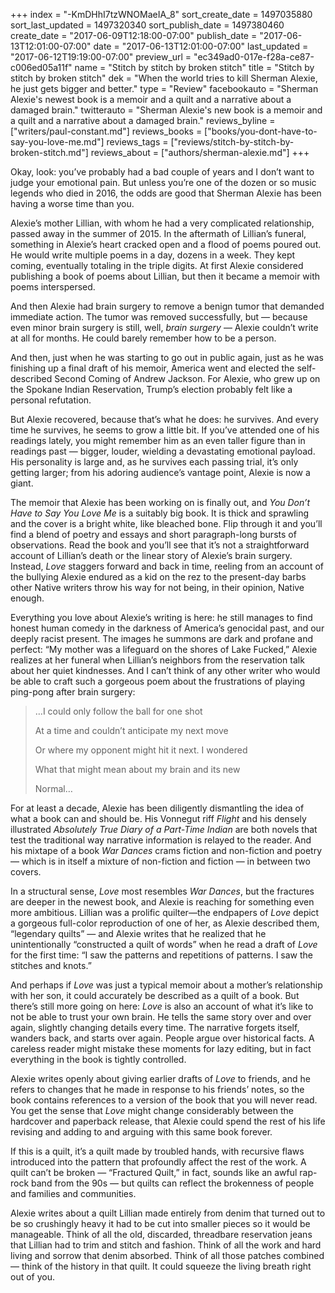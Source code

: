 +++
index = "-KmDHhI7tzWNOMaeIA_8"
sort_create_date = 1497035880
sort_last_updated = 1497320340
sort_publish_date = 1497380460
create_date = "2017-06-09T12:18:00-07:00"
publish_date = "2017-06-13T12:01:00-07:00"
date = "2017-06-13T12:01:00-07:00"
last_updated = "2017-06-12T19:19:00-07:00"
preview_url = "ec349ad0-017e-f28a-ce87-c006ed05a11f"
name = "Stitch by stitch by broken stitch"
title = "Stitch by stitch by broken stitch"
dek = "When the world tries to kill Sherman Alexie, he just gets bigger and better."
type = "Review"
facebookauto = "Sherman Alexie's newest book is a memoir and a quilt and a narrative about a damaged brain."
twitterauto = "Sherman Alexie's new book is a memoir and a quilt and a narrative about a damaged brain."
reviews_byline = ["writers/paul-constant.md"]
reviews_books = ["books/you-dont-have-to-say-you-love-me.md"]
reviews_tags = ["reviews/stitch-by-stitch-by-broken-stitch.md"]
reviews_about = ["authors/sherman-alexie.md"]
+++

Okay, look: you’ve probably had a bad couple of years and I don’t want to judge your emotional pain. But unless you’re one of the dozen or so music legends who died in 2016, the odds are good that Sherman Alexie has been having a worse time than you. 

Alexie’s mother Lillian, with whom he had a very complicated relationship, passed away in the summer of 2015.  In the aftermath of Lillian’s funeral, something in Alexie’s heart cracked open and a flood of poems poured out. He would write multiple poems in a day, dozens in a week. They kept coming, eventually totaling in the triple digits. At first Alexie considered publishing a book of poems about Lillian, but then it became a memoir with poems interspersed.

And then Alexie had brain surgery to remove a benign tumor that demanded immediate action. The tumor was removed successfully, but — because even minor brain surgery is still, well, *brain surgery* — Alexie couldn’t write at all for months. He could barely remember how to be a person.

And then, just when he was starting to go out in public again, just as he was finishing up a final draft of his memoir, America went and elected the self-described Second Coming of Andrew Jackson. For Alexie, who grew up on the Spokane Indian Reservation, Trump’s election probably felt like a personal refutation. 

But Alexie recovered, because that’s what he does: he survives. And every time he survives, he seems to grow a little bit. If you’ve attended one of his readings lately, you might remember him as an even taller figure than in readings past — bigger, louder, wielding a devastating emotional payload. His personality is large and, as he survives each passing trial, it’s only getting larger; from his adoring audience’s vantage point, Alexie is now a giant. 

The memoir that Alexie has been working on is finally out, and *You Don’t Have to Say You Love Me* is a suitably big book. It is thick and sprawling and the cover is a bright white, like bleached bone. Flip through it and you’ll find a blend of poetry and essays and short paragraph-long bursts of observations. Read the book and you’ll see that it’s not a straightforward account of Lillian’s death or the linear story of Alexie’s brain surgery. Instead, *Love* staggers forward and back in time, reeling from an account of the bullying Alexie endured as a kid on the rez to the present-day barbs other Native writers throw his way for not being, in their opinion, Native enough.

Everything you love about Alexie’s writing is here: he still manages to find honest human comedy in the darkness of America’s genocidal past, and our deeply racist present. The images he summons are dark and profane and perfect: “My mother was a lifeguard on the shores of Lake Fucked,” Alexie realizes at her funeral when Lillian’s neighbors from the reservation talk about her quiet kindnesses. And I can’t think of any other writer who would be able to craft such a gorgeous poem about the frustrations of playing ping-pong after brain surgery:

<blockquote><p>…I could only follow the ball for one shot</p>
<p>At a time and couldn’t anticipate my next move</p>
<p>Or where my opponent might hit it next. I wondered</p>
<p></p>
<p>What that might mean about my brain and its new</p>
<p>Normal…</p></blockquote>

For at least a decade, Alexie has been diligently dismantling the idea of what a book can and should be. His Vonnegut riff *Flight* and his densely illustrated *Absolutely True Diary of a Part-Time Indian* are both novels that test the traditional way narrative information is relayed to the reader. And his mixtape of a book *War Dances* crams fiction and non-fiction and poetry — which is in itself a mixture of non-fiction and fiction — in between two covers.

In a structural sense, *Love* most resembles *War Dances*, but the fractures are deeper in the newest book, and Alexie is reaching for something even more ambitious. Lillian was a prolific quilter—the endpapers of *Love* depict a gorgeous full-color reproduction of one of her, as Alexie described them, “legendary quilts” — and Alexie writes that he realized that he unintentionally “constructed a quilt of words” when he read a draft of *Love* for the first time: “I saw the patterns and repetitions of patterns. I saw the stitches and knots.”

And perhaps if *Love* was just a typical memoir about a mother’s relationship with her son, it could accurately be described as a quilt of a book. But there’s still more going on here: *Love* is also an account of what it’s like to not be able to trust your own brain. He tells the same story over and over again, slightly changing details every time. The narrative forgets itself, wanders back, and starts over again. People argue over historical facts. A careless reader might mistake these moments for lazy editing, but in fact everything in the book is tightly controlled.

Alexie writes openly about giving earlier drafts of *Love* to friends, and he refers to changes that he made in response to his friends’ notes, so the book contains references to a version of the book that you will never read. You get the sense that *Love* might change considerably between the hardcover and paperback release, that Alexie could spend the rest of his life revising and adding to and arguing with this same book forever.

If this is a quilt, it’s a quilt made by troubled hands, with recursive flaws introduced into the pattern that profoundly affect the rest of the work. A quilt can’t be broken — “Fractured Quilt,” in fact, sounds like an awful rap-rock band from the 90s — but quilts can reflect the brokenness of people and families and communities. 

Alexie writes about a quilt Lillian made entirely from denim that turned out to be so crushingly heavy it had to be cut into smaller pieces so it would be manageable. Think of all the old, discarded, threadbare reservation jeans that Lillian had to trim and stitch and fashion. Think of all the work and hard living and sorrow that denim absorbed. Think of all those patches combined — think of the history in that quilt. It could squeeze the living breath right out of you.
